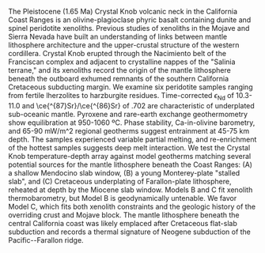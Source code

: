 The Pleistocene (1.65 Ma) Crystal Knob volcanic neck in the California
Coast Ranges is an olivine-plagioclase phyric basalt containing dunite
and spinel peridotite xenoliths. Previous studies of xenoliths in the
Mojave and Sierra Nevada have built an understanding of links between
mantle lithosphere architecture and the upper-crustal structure of the
western cordillera. Crystal Knob erupted through the Nacimiento belt of
the Franciscan complex and adjacent to crystalline nappes of the
"Salinia terrane," and its xenoliths record the origin of the mantle
lithosphere beneath the outboard exhumed remnants of the southern
California Cretaceous subducting margin. We examine six peridotite
samples ranging from fertile lherzolites to harzburgite residues.
Time-corrected $\epsilon_{\textrm{Nd}}$ of 10.3-11.0 and
\ce{^{87}Sr}/\ce{^{86}Sr} of .702 are characteristic of underplated
sub-oceanic mantle. Pyroxene and rare-earth exchange geothermometry show
equilibration at 950-1060 ºC. Phase stability, Ca-in-olivine barometry,
and 65-90 mW/m^2 regional geotherms suggest entrainment at 45-75 km
depth. The samples experienced variable partial melting, and
re-enrichment of the hottest samples suggests deep melt interaction. We
test the Crystal Knob temperature-depth array against model geotherms
matching several potential sources for the mantle lithosphere beneath
the Coast Ranges: (A) a shallow Mendocino slab window, (B) a young
Monterey-plate "stalled slab", and (C) Cretaceous underplating of
Farallon-plate lithosphere, reheated at depth by the Miocene slab
window. Models B and C fit xenolith thermobarometry, but Model B is
geodynamically untenable. We favor Model C, which fits both xenolith
constraints and the geologic history of the overriding crust and Mojave
block. The mantle lithosphere beneath the central California coast was
likely emplaced after Cretaceous flat-slab subduction and records a
thermal signature of Neogene subduction of the Pacific--Farallon ridge.

